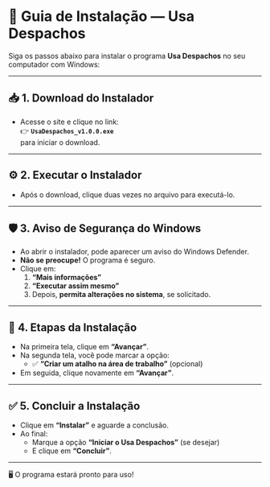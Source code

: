 # 🧭 Guia de Instalação — Usa Despachos

Siga os passos abaixo para instalar o programa **Usa Despachos** no seu computador com Windows:

---

## 📥 1. Download do Instalador

- Acesse o site e clique no link:  
  👉 **`UsaDespachos_v1.0.0.exe`**  
  para iniciar o download.

---

## ⚙️ 2. Executar o Instalador

- Após o download, clique duas vezes no arquivo para executá-lo.

---

## 🛡️ 3. Aviso de Segurança do Windows

- Ao abrir o instalador, pode aparecer um aviso do Windows Defender.
- **Não se preocupe!** O programa é seguro.
- Clique em:
  1. **“Mais informações”**
  2. **“Executar assim mesmo”**
  3. Depois, **permita alterações no sistema**, se solicitado.

---

## 📄 4. Etapas da Instalação

- Na primeira tela, clique em **“Avançar”**.
- Na segunda tela, você pode marcar a opção:
  - ✅ **“Criar um atalho na área de trabalho”** (opcional)
- Em seguida, clique novamente em **“Avançar”**.

---

## ✅ 5. Concluir a Instalação

- Clique em **“Instalar”** e aguarde a conclusão.
- Ao final:
  - Marque a opção **“Iniciar o Usa Despachos”** (se desejar)
  - E clique em **“Concluir”**.

---

🖥️ O programa estará pronto para uso!

